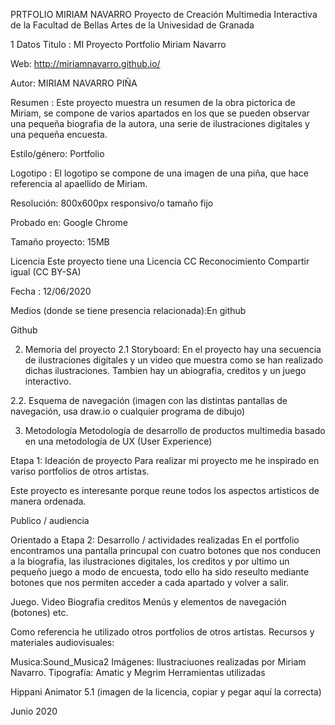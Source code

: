 PRTFOLIO MIRIAM NAVARRO
Proyecto de Creación Multimedia Interactiva de la Facultad de Bellas Artes de la Univesidad de Granada

1 Datos
Titulo : MI Proyecto Portfolio Miriam Navarro

Web: http://miriamnavarro.github.io/

Autor: MIRIAM NAVARRO PIÑA

Resumen : Este proyecto muestra un resumen de la obra pictorica de Miriam, se compone de varios apartados en los que se pueden observar una pequeña biografia de la autora, una serie de ilustraciones digitales y una pequeña encuesta.

Estilo/género: Portfolio

Logotipo : El logotipo se compone de una imagen de una piña, que hace referencia al apaellido de Miriam.



Resolución: 800x600px responsivo/o tamaño fijo 

Probado en: Google Chrome

Tamaño proyecto: 15MB

Licencia Este proyecto tiene una Licencia CC Reconocimiento Compartir igual (CC BY-SA)

Fecha : 12/06/2020

Medios (donde se tiene presencia relacionada):En github

Github

2. Memoria del proyecto
2.1 Storyboard:
En el proyecto  hay una secuencia de ilustraciones digitales y un video que muestra como se han realizado dichas ilustraciones. Tambien hay un abiografia, creditos y un juego interactivo.

2.2. Esquema de navegación
(imagen con las distintas pantallas de navegación, usa draw.io o cualquier programa de dibujo)

3. Metodología
Metodología de desarrollo de productos multimedia basado en una metodología de UX (User Experience)

Etapa 1: Ideación de proyecto
Para realizar mi proyecto me he inspirado en variso portfolios de otros artistas. 


Este proyecto es interesante porque reune todos los aspectos artisticos de manera ordenada.

Publico / audiencia

Orientado a
Etapa 2: Desarrollo / actividades realizadas
En el portfolio encontramos una pantalla princupal con cuatro botones que nos conducen a la biografia, las ilustraciones digitales, los creditos y por ultimo un pequeño juego a modo de encuesta, todo ello ha sido reseulto mediante botones que nos permiten acceder a cada apartado y volver a salir. 

Juego.
Video
Biografia
creditos
Menús y elementos de navegación (botones)
etc.

Como referencia he utilizado otros portfolios de otros artistas. 
Recursos y materiales audiovisuales:

Musica:Sound_Musica2
Imágenes: Ilustraciuones realizadas por Miriam Navarro. 
Tipografía: Amatic y Megrim
Herramientas utilizadas

Hippani Animator 5.1
(imagen de la licencia, copiar y pegar aquí la correcta)

Junio 2020
